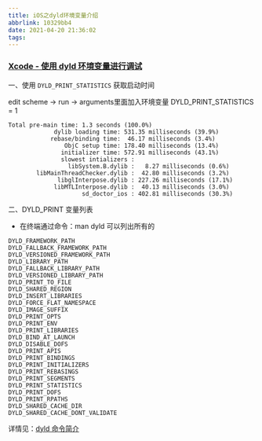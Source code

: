```yaml
---
title: iOS之dyld环境变量介绍
abbrlink: 10329bb4
date: 2021-04-20 21:36:02
tags:
---
```

### [Xcode - 使用 dyld 环境变量进行调试](https://blog.csdn.net/lovechris00/article/details/82290773)

一、使用 `DYLD_PRINT_STATISTICS` 获取启动时间

edit scheme -> run -> arguments里面加入环境变量 DYLD_PRINT_STATISTICS = 1

```shell
Total pre-main time: 1.3 seconds (100.0%)
             dylib loading time: 531.35 milliseconds (39.9%)
            rebase/binding time:  46.17 milliseconds (3.4%)
                ObjC setup time: 178.40 milliseconds (13.4%)
               initializer time: 572.91 milliseconds (43.1%)
               slowest intializers :
                 libSystem.B.dylib :   8.27 milliseconds (0.6%)
        libMainThreadChecker.dylib :  42.80 milliseconds (3.2%)
              libglInterpose.dylib : 227.26 milliseconds (17.1%)
             libMTLInterpose.dylib :  40.13 milliseconds (3.0%)
                     sd_doctor_ios : 402.81 milliseconds (30.3%)
```

二、DYLD_PRINT 变量列表

* 在终端通过命令：man dyld 可以列出所有的

```shell
DYLD_FRAMEWORK_PATH
DYLD_FALLBACK_FRAMEWORK_PATH
DYLD_VERSIONED_FRAMEWORK_PATH
DYLD_LIBRARY_PATH
DYLD_FALLBACK_LIBRARY_PATH
DYLD_VERSIONED_LIBRARY_PATH
DYLD_PRINT_TO_FILE
DYLD_SHARED_REGION
DYLD_INSERT_LIBRARIES
DYLD_FORCE_FLAT_NAMESPACE
DYLD_IMAGE_SUFFIX
DYLD_PRINT_OPTS
DYLD_PRINT_ENV
DYLD_PRINT_LIBRARIES
DYLD_BIND_AT_LAUNCH
DYLD_DISABLE_DOFS
DYLD_PRINT_APIS
DYLD_PRINT_BINDINGS
DYLD_PRINT_INITIALIZERS
DYLD_PRINT_REBASINGS
DYLD_PRINT_SEGMENTS
DYLD_PRINT_STATISTICS
DYLD_PRINT_DOFS
DYLD_PRINT_RPATHS
DYLD_SHARED_CACHE_DIR
DYLD_SHARED_CACHE_DONT_VALIDATE
```

详情见：[dyld 命令简介](./dyld.txt)
